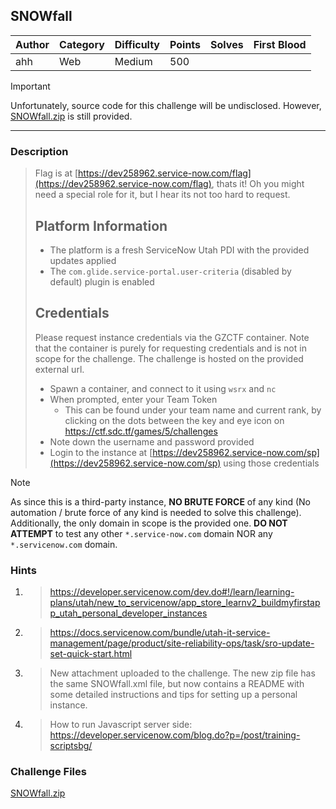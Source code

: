 ## SNOWfall

| Author | Category | Difficulty | Points | Solves | First Blood |
| ------ | -------- | ---------- | ------ | ------ | ----------- |
| ahh    | Web      | Medium     | 500    |        |             |

> [!IMPORTANT]
> Unfortunately, source code for this challenge will be undisclosed. However, [SNOWfall.zip](dist) is still provided.

---

### Description

> Flag is at [https://dev258962.service-now.com/flag](https://dev258962.service-now.com/flag), thats it!
> Oh you might need a special role for it, but I hear its not too hard to request.
> 
> ## Platform Information
> - The platform is a fresh ServiceNow Utah PDI with the provided updates applied
> - The `com.glide.service-portal.user-criteria` (disabled by default) plugin is enabled
> 
> ## Credentials
> Please request instance credentials via the GZCTF container. Note that the container is purely for requesting credentials and is not in scope for the challenge. The challenge is hosted on the provided external url.
> - Spawn a container, and connect to it using `wsrx` and `nc`
> - When prompted, enter your Team Token 
>     - This can be found under your team name and current rank, by clicking on the dots between the key and eye icon on https://ctf.sdc.tf/games/5/challenges
> - Note down the username and password provided
> - Login to the instance at [https://dev258962.service-now.com/sp](https://dev258962.service-now.com/sp) using those credentials

> [!NOTE]
> As since this is a third-party instance, **NO BRUTE FORCE** of any kind (No automation / brute force of any kind is needed to solve this challenge). Additionally, the only domain in scope is the provided one. **DO NOT ATTEMPT** to test any other `*.service-now.com` domain NOR any `*.servicenow.com` domain. 

### Hints

1. > https://developer.servicenow.com/dev.do#!/learn/learning-plans/utah/new_to_servicenow/app_store_learnv2_buildmyfirstapp_utah_personal_developer_instances
2. > https://docs.servicenow.com/bundle/utah-it-service-management/page/product/site-reliability-ops/task/sro-update-set-quick-start.html
3. > New attachment uploaded to the challenge. The new zip file has the same SNOWfall.xml file, but now contains a README with some detailed instructions and tips for setting up a personal instance.
4. > How to run Javascript server side: https://developer.servicenow.com/blog.do?p=/post/training-scriptsbg/

### Challenge Files

[SNOWfall.zip](dist)

